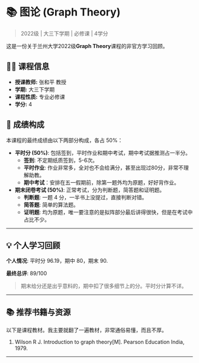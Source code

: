 # 📚 图论 (Graph Theory)

> 2022级 | 大三下学期 | 必修课 | 4学分

这是一份关于兰州大学2022级**Graph Theory**课程的非官方学习回顾。

## 👨‍🏫 课程信息

- **授课教师:** 张和平 教授
- **学期:** 大三下学期
- **课程性质:** 专业必修课
- **学分:** 4

## 📝 成绩构成

本课程的最终成绩由以下两部分构成，各占 $50\%$：

- **平时分 (50%)**: 包括签到，平时作业和期中考试，期中考试据推测占一半分。
  - **签到**: 不定期纸质签到，5-6次。
  - **平时作业**: 作业非常多，全对也不会给满分，甚至出现过$80$分，非常不理解助教。
  - **期中考试**：安排在五一假期前，除第一题外均为原题，好好背作业。 
- **期末闭卷考试 (50%)**: 正常考试，分为判断题，简答题和证明题。
  - **判断题**: 一题 $4$ 分，一半书上没提过，直接判断对错。
  - **简答题**: 简单的算法题。
  - **证明题**: 均为原题，唯一要注意的是拟阵部分最后讲得很快，但是在考试中占比不少。

---

## 💡 个人学习回顾

 **个人情况**: 平时分 $96.19$，期中 $80$，期末 $90$.

**最终总评**: $89/100$

> 期末给分还是出乎意料的，期中扣了很多细节上的分。平时分计算不详。

---

## 📚 推荐书籍与资源

以下是课程教材。我主要就翻了一遍教材，非常通俗易懂，而且不厚。


1.  Wilson R J. Introduction to graph theory[M]. Pearson Education India, 1979.



---